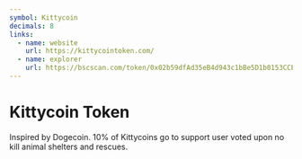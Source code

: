 ```yaml
---
symbol: Kittycoin
decimals: 8
links:
  - name: website
    url: https://kittycointoken.com/
  - name: explorer
    url: https://bscscan.com/token/0x02b59dfAd35eB4d943c1bBe5D1b0153CCE2c7Db7
---
```


# Kittycoin Token

Inspired by Dogecoin. 10% of Kittycoins go to support user voted upon no kill animal shelters and rescues.
